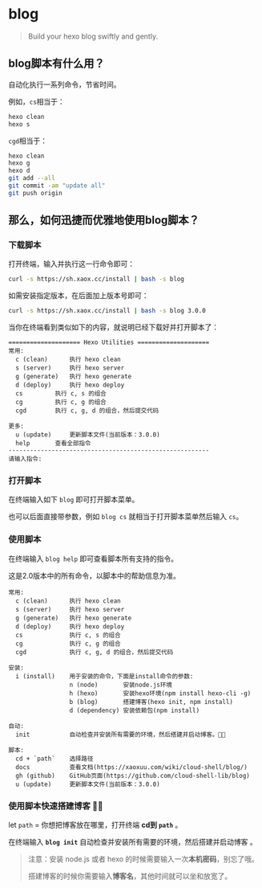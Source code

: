 # blog

> Build your hexo blog swiftly and gently.

## blog脚本有什么用？

自动化执行一系列命令，节省时间。

例如，`cs`相当于：
```bash
hexo clean
hexo s
```

`cgd`相当于：
```bash
hexo clean
hexo g
hexo d
git add --all
git commit -am "update all"
git push origin
```



## 那么，如何迅捷而优雅地使用blog脚本？

### 下载脚本

打开终端，输入并执行这一行命令即可：

```bash
curl -s https://sh.xaox.cc/install | bash -s blog
```

如需安装指定版本，在后面加上版本号即可：

```bash
curl -s https://sh.xaox.cc/install | bash -s blog 3.0.0
```

当你在终端看到类似如下的内容，就说明已经下载好并打开脚本了：

```
==================== Hexo Utilities ====================
常用:
  c (clean) 	 执行 hexo clean
  s (server) 	 执行 hexo server
  g (generate) 	 执行 hexo generate
  d (deploy) 	 执行 hexo deploy
  cs  		 执行 c, s 的组合
  cg  		 执行 c, g 的组合
  cgd  		 执行 c, g, d 的组合，然后提交代码

更多:
  u (update) 	 更新脚本文件(当前版本：3.0.0)
  help 		 查看全部指令
--------------------------------------------------------
请输入指令:
```



### 打开脚本

在终端输入如下 `blog` 即可打开脚本菜单。

也可以后面直接带参数，例如 `blog cs` 就相当于打开脚本菜单然后输入 `cs`。



### 使用脚本

在终端输入 `blog help` 即可查看脚本所有支持的指令。

这是2.0版本中的所有命令，以脚本中的帮助信息为准。

```
常用:
  c (clean) 	 执行 hexo clean
  s (server) 	 执行 hexo server
  g (generate) 	 执行 hexo generate
  d (deploy) 	 执行 hexo deploy
  cs  		     执行 c, s 的组合
  cg  		     执行 c, g 的组合
  cgd  	    	 执行 c, g, d 的组合，然后提交代码

安装:
  i (install) 	 用于安装的命令，下面是install命令的参数:
  		         n (node)       安装node.js环境
  		         h (hexo)       安装hexo环境(npm install hexo-cli -g)
  		         b (blog)       搭建博客(hexo init, npm install)
  		         d (dependency) 安装依赖包(npm install)

自动:
  init 		     自动检查并安装所有需要的环境，然后搭建并启动博客。👍🏼

脚本:
  cd + `path` 	 选择路径
  docs  	     查看文档(https://xaoxuu.com/wiki/cloud-shell/blog/)
  gh (github) 	 GitHub页面(https://github.com/cloud-shell-lib/blog)
  u (update) 	 更新脚本文件(当前版本：3.0.0)
```



### 使用脚本快速搭建博客 👍🏼

let `path` = 你想把博客放在哪里，打开终端 **cd到 `path`** 。

在终端输入 **`blog init`** 自动检查并安装所有需要的环境，然后搭建并启动博客 。

> 注意：安装 node.js 或者 hexo 的时候需要输入一次**本机密码**，别忘了哦。
>
> 搭建博客的时候你需要输入**博客名**，其他时间就可以坐和放宽了。
